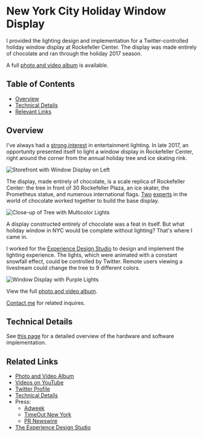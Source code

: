 # New York City Holiday Window Display

I provided the lighting design and implementation for a Twitter-controlled holiday window display at Rockefeller Center. The display was made entirely of chocolate and ran through the holiday 2017 season. 

A full [photo and video album](https://photos.app.goo.gl/rTm7S0vim23okgH83) is available. 

## Table of Contents
* [Overview](#overview)
* [Technical Details](#technical)
* [Relevant Links](#links)

## <a name="overview"></a> Overview

I've always had a [strong interest](https://gregyeutter.com/christmas/) in entertainment lighting. In late 2017, an opportunity presented itself to light a window display in Rockefeller Center, right around the corner from the annual holiday tree and ice skating rink.

![Storefront with Window Display on Left](https://yeutter.files.wordpress.com/2018/01/img_20171201_141011.jpg "Storefront with Window Display on Left")

The display, made entirely of chocolate, is a scale replica of Rockefeller Center: the tree in front of 30 Rockefeller Plaza, an ice skater, the Prometheus statue, and numerous international flags. [Two](https://www.thechocolategenius.com) [experts](http://fortune.com/2016/11/30/chocolate-chef-godiva/) in the world of chocolate worked together to build the base display.

![Close-up of Tree with Multicolor Lights](https://yeutter.files.wordpress.com/2018/01/img_20171207_200319.jpg "Close-up of Tree with Multicolor Lights")

A display constructed entirely of chocolate was a feat in itself. But what holiday window in NYC would be complete without lighting? That's where I came in.

I worked for the [Experience Design Studio](http://madebyxds.com/) to design and implement the lighting experience. The lights, which were animated with a constant snowfall effect, could be controlled by Twitter. Remote users viewing a livestream could change the tree to 9 different colors.

![Window Display with Purple Lights](https://yeutter.files.wordpress.com/2018/01/img_20171201_140324.jpg "Window Display with Purple Lights")

View the full [photo and video album](https://photos.app.goo.gl/rTm7S0vim23okgH83). 

[Contact me](./connect) for related inquires.

## <a name="technical"></a> Technical Details

See [this page](./nyc-display-2017-technical) for a detailed overview of the hardware and software implementation.

## <a name="links"></a> Related Links
* [Photo and Video Album](https://photos.app.goo.gl/rTm7S0vim23okgH83)
* [Videos on YouTube](https://www.youtube.com/playlist?list=PLboszRf3aO5ZKxQqCFaKeYL9EPoDRU5iN)
* [Twitter Profile](https://twitter.com/GodivaTree?lang=en)
* [Technical Details](./nyc-display-2017-technical)
* Press:
    * [Adweek](http://www.adweek.com/brand-marketing/behind-the-scenes-with-godivas-solid-chocolate-christmas-tree/)
    * [TimeOut New York](https://www.timeout.com/new-york-kids/blog/a-massive-7-5-ft-godiva-chocolate-tree-is-coming-to-rockefeller-center-112717)
    * [PR Newswire](https://www.prnewswire.com/news-releases/godiva-chocolatier-lights-up-the-holidays-with-first-interactive-social-christmas-tree-made-of-chocolate-300563719.html)
* [The Experience Design Studio](http://madebyxds.com/)